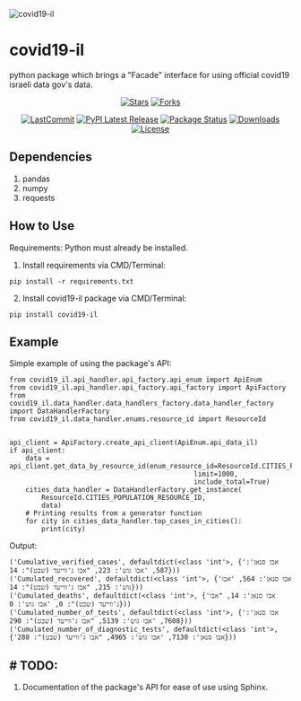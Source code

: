 ![covid19-il](https://raw.githubusercontent.com/natylaza89/covid19_il/main/pic/covid19_il_banner.png)

# covid19-il
python package which brings a "Facade" interface for using official covid19 israeli data gov's data.

<div align="center">

[![Stars](https://img.shields.io/github/stars/natylaza89/covid19-il?style=social)](https://pepy.tech/project/covid19-il)
[![Forks](https://img.shields.io/github/forks/natylaza89/covid19-il?style=social)](https://pepy.tech/project/covid19-il)

[![LastCommit](https://img.shields.io/github/last-commit/natylaza89/covid19-il/main)](https://pepy.tech/project/covid19-il)
[![PyPI Latest Release](https://img.shields.io/pypi/v/covid19-il.svg)](https://pypi.org/project/covid19-il/)
[![Package Status](https://img.shields.io/pypi/status/pandas.svg)](https://pypi.org/project/covid19-il/)
[![Downloads](https://img.shields.io/pypi/dm/covid19-il)](https://pepy.tech/project/covid19-il)
[![License](https://img.shields.io/pypi/l/covid19-il.svg)](https://github.com/natylaza89/covid19_il/blob/main/LICENSE)
</div>

## Dependencies
1. pandas
2. numpy
3. requests

## How to Use
Requirements: Python must already be installed.
1. Install requirements via CMD/Terminal:
```
pip install -r requirements.txt
```
2. Install covid19-il package via CMD/Terminal:
```
pip install covid19-il
```

## Example
Simple example of using the package's API:
```
from covid19_il.api_handler.api_factory.api_enum import ApiEnum
from covid19_il.api_handler.api_factory.api_factory import ApiFactory
from covid19_il.data_handler.data_handlers_factory.data_handler_factory import DataHandlerFactory
from covid19_il.data_handler.enums.resource_id import ResourceId


api_client = ApiFactory.create_api_client(ApiEnum.api_data_il)
if api_client:
    data = api_client.get_data_by_resource_id(enum_resource_id=ResourceId.CITIES_POPULATION_RESOURCE_ID,
                                              limit=1000,
                                              include_total=True)
    cities_data_handler = DataHandlerFactory.get_instance(
        ResourceId.CITIES_POPULATION_RESOURCE_ID,
        data)
    # Printing results from a generator function
    for city in cities_data_handler.top_cases_in_cities():
        print(city)

```

Output:
```
('Cumulative_verified_cases', defaultdict(<class 'int'>, {'אבו סנאן': 587, 'אבו גוש': 223, "אבו ג'ווייעד (שבט)": 14}))
('Cumulated_recovered', defaultdict(<class 'int'>, {'אבו סנאן': 564, 'אבו גוש': 215, "אבו ג'ווייעד (שבט)": 14}))
('Cumulated_deaths', defaultdict(<class 'int'>, {'אבו סנאן': 14, "אבו ג'ווייעד (שבט)": 0, 'אבו גוש': 0}))
('Cumulated_number_of_tests', defaultdict(<class 'int'>, {'אבו סנאן': 7608, 'אבו גוש': 5139, "אבו ג'ווייעד (שבט)": 290}))
('Cumulated_number_of_diagnostic_tests', defaultdict(<class 'int'>, {'אבו סנאן': 7130, 'אבו גוש': 4965, "אבו ג'ווייעד (שבט)": 288}))
```
## # TODO:
1. Documentation of the package's API for ease of use using Sphinx.